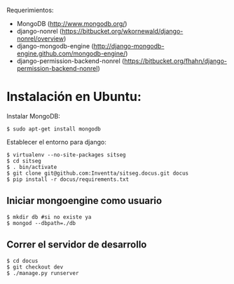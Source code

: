 Requerimientos:

- MongoDB (http://www.mongodb.org/)
- django-nonrel (https://bitbucket.org/wkornewald/django-nonrel/overview)
- django-mongodb-engine (http://django-mongodb-engine.github.com/mongodb-engine/)
- django-permission-backend-nonrel (https://bitbucket.org/fhahn/django-permission-backend-nonrel)


Instalación en Ubuntu:
====================

Instalar MongoDB:

    $ sudo apt-get install mongodb

Establecer el entorno para django:

    $ virtualenv --no-site-packages sitseg
    $ cd sitseg
    $ . bin/activate 
    $ git clone git@github.com:Inventta/sitseg.docus.git docus
    $ pip install -r docus/requirements.txt

Iniciar mongoengine como usuario
-----------------------

    $ mkdir db #si no existe ya
    $ mongod --dbpath=./db

Correr el servidor de desarrollo
-----------------------

    $ cd docus
    $ git checkout dev
    $ ./manage.py runserver    
